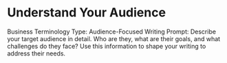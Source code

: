 # Understand Your Audience

Business Terminology Type: Audience-Focused Writing
Prompt: Describe your target audience in detail. Who are they, what are their goals, and what challenges do they face? Use this information to shape your writing to address their needs.